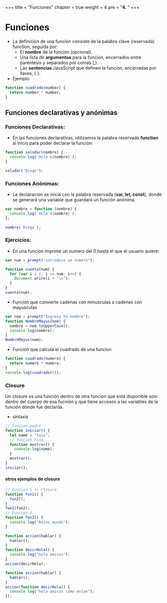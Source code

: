 +++
title = "Funciones"
chapter = true
weight = 4
pre = "<b>4. </b>"
+++

# Funciones

- La definición de una función consiste de la palabra clave (reservada) function, seguida por:
  - El **nombre** de la función (opcional).
  - Una lista de **argumentos** para la función, encerrados entre paréntesis y separados por comas (,).
  - Las **sentencias** JavaScript que definen la función, encerradas por llaves, { }.
- Ejemplo:

```javascript
function cuadrado(number) {
  return number * number;
}
```

## Funciones **declarativas** y **anónimas**

### Funciones Declarativas:

- En las funciones declarativas, utilizamos la palabra reservada **function** al inicio para poder declarar la función:

```javascript
function saludar(nombre) {
  console.log(`Hola ${nombre}`);
}

saludar("Diego");
```

### Funciones Anónimas:

- La declaración se inicia con la palabra reservada (**var, let, const**), donde se generará una variable que guardará un función anónima.

```javascript
var nombre = function (nombre) {
  console.log(`Hola ${nombre}`);
};

nombre(`Diego`);
```

### Ejercicios:

- En una funcion imprime un numero del 0 hasta el que el usuario quiere:

```javascript
var num = prompt("introduce un numero");

function cuenta(num) {
  for (var i = 1; i <= num; i++) {
    document.write(i + "\n");
  }
}
cuenta(num);
```

- Funcion que convierte cadenas con minusculas a cadenas con mayusculas

```javascript
var nom = prompt("Ingresa tu nombre");
function NombreMayus(nom) {
  nombre = nom.toUpperCase();
  console.log(nombre);
}
NombreMayus(nom);
```

- Funcion que calcula el cuadrado de una funcion

```javascript
function cuadrado(numero) {
  return numero * numero;
}
console.log(cuadrado(5));
```

### Closure

Un closure es una función dentro de otra funcion que está disponible sólo dentro del cuerpo de esa fucnión y que tiene accesos a las variables de la función dónde fue declarda.

- sintaxis

```javascript
// funcion padre
function iniciar() {
  let name = "luis";
  // funcion hijo
  function mostrar() {
    console.log(name);
  }
  mostrar();
}
iniciar();
```

#### otros ejemplos de closure

```javascript
// Funcion 1 () Closure
function fun1() {
  fun2();
}
fun1(fun2);
// Funcion 2
function fun2() {
  console.log("Adios mundo");
}
```

```javascript
function accion(hablar) {
  hablar();
}
function decirHola() {
  console.log("hola amicos");
}
accion(decirHola);
```

```javascript
function accion(hablar) {
  hablar();
}
accion(function decirHola() {
  console.log("hola amicos como estan");
});
```
